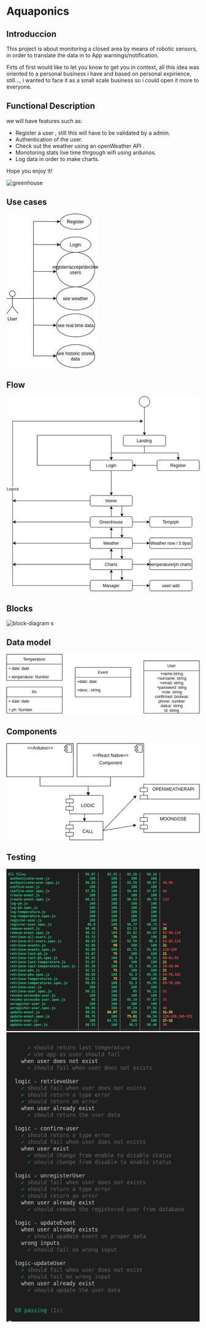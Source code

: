 # Aquaponics

## Introduccion
This project is about monitoring a closed area by means of robotic sensors, in order to translate the data in to App warnings/notification. 

Firts of first would like to let you know to get you in context, all this idea was oriented to a personal business i have and based on personal expirience, still..., i wanted to face it as a small scale business so i could open it more to everyone.

## Functional Description
we will have features such as:

-   Register a user , still this will have to be validated by a admin.
-   Authentication of the user.
-   Check out the weather using an openWeather API .
-   Monotoring stats live time thrgough wifi using arduinos.
-   Log data in order to make charts.

Hope you enjoy it! 

![greenhouse](https://media3.giphy.com/media/lo3xczfct7DQWNbxNM/giphy.gif?cid=ecf05e477c921beb95392e11e5e34a7ab072a8d1d3aa1aa9&rid=giphy.gif)

## Use cases

![use-cases-diagram](diagrams/use-case-diagram.png)

## Flow 

![flow-diagram](diagrams/flow.png)

## Blocks

![block-diagram](diagrams/block.png)
s
## Data model

![use-model](diagrams/data-model.png)

## Components

![components](diagrams/components.png)

## Testing 

![back-end-coverage](diagrams/back-end-cover.png)
![back-end-testing](diagrams/back-end-tests.png)